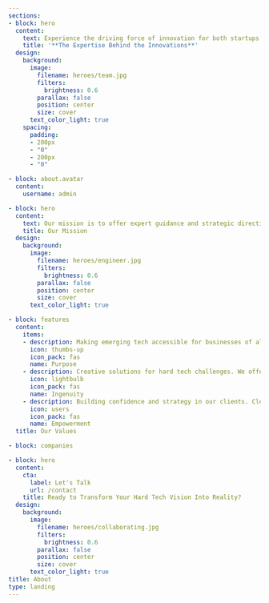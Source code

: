 ```yaml
---
sections:
- block: hero
  content:
    text: Experience the driving force of innovation for both startups and corporations.
    title: '**The Expertise Behind the Innovations**'
  design:
    background:
      image:
        filename: heroes/team.jpg
        filters:
          brightness: 0.6
        parallax: false
        position: center
        size: cover
      text_color_light: true
    spacing:
      padding:
      - 200px
      - "0"
      - 200px
      - "0"

- block: about.avatar
  content:
    username: admin

- block: hero
  content:
    text: Our mission is to offer expert guidance and strategic direction to accelerate growth for hard tech startups and corporate innovations.
    title: Our Mission
  design:
    background:
      image:
        filename: heroes/engineer.jpg
        filters:
          brightness: 0.6
        parallax: false
        position: center
        size: cover
      text_color_light: true

- block: features
  content:
    items:
    - description: Making emerging tech accessible for businesses of all sizes. We level the playing field for startups and established companies alike.
      icon: thumbs-up
      icon_pack: fas
      name: Purpose
    - description: Creative solutions for hard tech challenges. We offer hands-on workshops focused on innovation and emerging technologies.
      icon: lightbulb
      icon_pack: fas
      name: Ingenuity
    - description: Building confidence and strategy in our clients. Clear communication and tailored plans focus on people, process, and product.
      icon: users
      icon_pack: fas
      name: Empowerment
  title: Our Values

- block: companies

- block: hero
  content:
    cta:
      label: Let's Talk
      url: /contact
    title: Ready to Transform Your Hard Tech Vision Into Reality?
  design:
    background:
      image:
        filename: heroes/collaborating.jpg
        filters:
          brightness: 0.6
        parallax: false
        position: center
        size: cover
      text_color_light: true
title: About
type: landing
---
```

